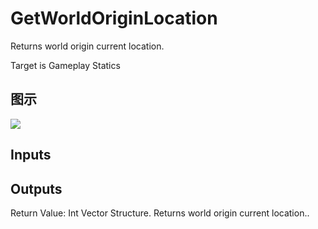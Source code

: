 # GetWorldOriginLocation

Returns world origin current location.

Target is Gameplay Statics

## 图示

![]($-20221218-19062898.png)

## Inputs

## Outputs

Return Value: Int Vector Structure. Returns world origin current location..

